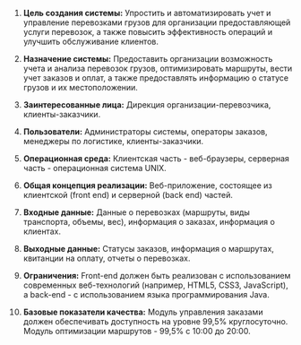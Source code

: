1. **Цель создания системы:** Упростить и автоматизировать учет и управление перевозками грузов для организации предоставляющей услуги перевозок, а также повысить эффективность операций и улучшить обслуживание клиентов.
    
2. **Назначение системы:** Предоставить организации возможность учета и анализа перевозок грузов, оптимизировать маршруты, вести учет заказов и оплат, а также предоставлять информацию о статусе грузов и их местоположении.
    
3. **Заинтересованные лица:** Дирекция организации-перевозчика, клиенты-заказчики.
    
4. **Пользователи:** Администраторы системы, операторы заказов, менеджеры по логистике, клиенты-заказчики.
    
5. **Операционная среда:** Клиентская часть - веб-браузеры, серверная часть - операционная система UNIX.
    
6. **Общая концепция реализации:** Веб-приложение, состоящее из клиентской (front end) и серверной (back end) частей.
    
7. **Входные данные:** Данные о перевозках (маршруты, виды транспорта, объемы, вес), информация о заказах, информация о клиентах.
    
8. **Выходные данные:** Статусы заказов, информация о маршрутах, квитанции на оплату, отчеты о перевозках.
    
9. **Ограничения:** Front-end должен быть реализован с использованием современных веб-технологий (например, HTML5, CSS3, JavaScript), а back-end - с использованием языка программирования Java.
    
10. **Базовые показатели качества:** Модуль управления заказами должен обеспечивать доступность на уровне 99,5% круглосуточно. Модуль оптимизации маршрутов - 99,5% с 10:00 до 20:00.
